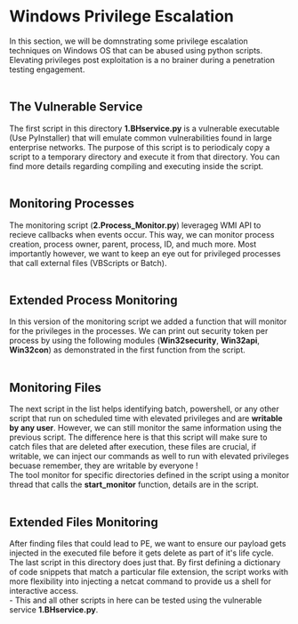 # Windows Privilege Escalation

In this section, we will be domnstrating some privilege escalation techniques on Windows OS that can be abused using python scripts. Elevating privileges post exploitation is a no brainer during a penetration testing 
engagement.
<br>
<br>

## The Vulnerable Service
The first script in this directory **1.BHservice.py** is a vulnerable executable (Use PyInstaller) that will emulate common vulnerabilities found in large enterprise networks. The purpose of this script is to
periodicaly copy a script to a temporary directory and execute it from that directory. You can find more details regarding compiling and executing inside the script.
<br>
<br>

## Monitoring Processes
The monitoring script (**2.Process_Monitor.py**) leverageg WMI API to recieve callbacks when events occur. This way, we can monitor process creation, process owner, parent, process, ID, and much more. Most importantly however, we want to keep an eye out for privileged processes that call external files (VBScripts or Batch).
<br>
<br>

## Extended Process Monitoring
In this version of the monitoring script we added a function that will monitor for the privileges in the processes. We can print out security token per process by using the following modules (**Win32security**, **Win32api**, **Win32con**) as demonstrated in the first function from the script.
<br>
<br>

## Monitoring Files
The next script in the list helps identifying batch, powershell, or any other script that run on scheduled time with elevated privileges and are **writable by any user**. However, we can still monitor the same information using the previous script.
The difference here is that this script will make sure to catch files that are deleted after execution, these files are crucial, if writable, we can inject our commands as well to run with elevated privileges becuase remember, they are writable by everyone ! <br>
The tool monitor for specific directories defined in the script using a monitor thread that calls the **start_monitor** function, details are in the script.
<br>
<br>

## Extended Files Monitoring
After finding files that could lead to PE, we want to ensure our payload gets injected in the executed file before it gets delete as part of it's life cycle. The last script in this directory does just that. By first defining a dictionary of code snippets that match a particular file extension, the script works with more flexibility into injecting a netcat command to provide us a shell for interactive access.<br>
\- This and all other scripts in here can be tested using the vulnerable service **1.BHservice.py**.
